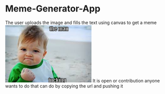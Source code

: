 # Meme-Generator-App
The user uploads the image and fills the text using canvas to get a meme
<img src="images/canvas.png"> 
It is open or contribution anyone wants to do that can do by copying the url and pushing it
